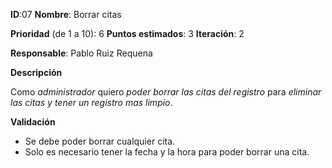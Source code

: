 **ID**:07 **Nombre**: Borrar citas

**Prioridad** (de 1 a 10): 6 **Puntos estimados**: 3 **Iteración**: 2

**Responsable**: Pablo Ruiz Requena

**Descripción**

Como *administrador* quiero *poder borrar las citas del registro* para *eliminar las citas y tener un registro mas limpio*.

**Validación**

  * Se debe poder borrar cualquier cita.
  * Solo es necesario tener la fecha y la hora para poder borrar una cita.
